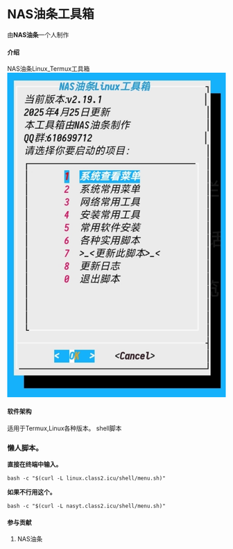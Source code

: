 # NAS油条工具箱
由**NAS油条**一个人制作
#### 介绍
NAS油条Linux_Termux工具箱
![演示](1000004918.jpg)
#### 软件架构
适用于Termux,Linux各种版本。
shell脚本

### 懒人脚本。
 **直接在终端中输入。** 
```
bash -c "$(curl -L linux.class2.icu/shell/menu.sh)"
```
 **如果不行用这个。** 

```
bash -c "$(curl -L nasyt.class2.icu/shell/menu.sh)"
```


#### 参与贡献

1.  NAS油条
